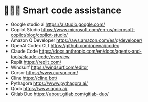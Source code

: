 # 👨🏻‍💻 Smart code assistance
- Google studio ai https://aistudio.google.com/
- Copilot Studio https://www.microsoft.com/en-us/microsoft-copilot/blog/copilot-studio/
- Amazon Q Developer https://aws.amazon.com/es/q/developer/
- OpenAI Codex CLI https://github.com/openai/codex
- Claude Code https://docs.anthropic.com/en/docs/agents-and-tools/claude-code/overview
- Replit https://replit.com/
- Windsurf https://windsurf.com/editor
- Cursor https://www.cursor.com/
- Cline https://cline.bot/
- Pythagora https://www.pythagora.ai/
- Qodo https://www.qodo.ai/
- Gitlab Duo https://about.gitlab.com/gitlab-duo/

